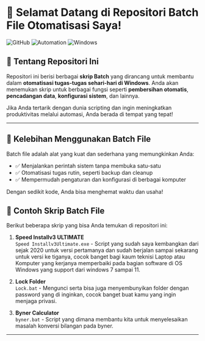 # 👋 Selamat Datang di Repositori Batch File Otomatisasi Saya!

![GitHub](https://img.shields.io/badge/GitHub-Batch_File_Scripting-blue?style=for-the-badge&logo=github)
![Automation](https://img.shields.io/badge/Automation-Scripting-green?style=for-the-badge&logo=powerautomate)
![Windows](https://img.shields.io/badge/Platform-Windows-blue?style=for-the-badge&logo=windows)

## 📂 Tentang Repositori Ini
Repositori ini berisi berbagai **skrip Batch** yang dirancang untuk membantu dalam **otomatisasi tugas-tugas sehari-hari di Windows**. Anda akan menemukan skrip untuk berbagai fungsi seperti **pembersihan otomatis**, **pencadangan data**, **konfigurasi sistem**, dan lainnya.

Jika Anda tertarik dengan dunia scripting dan ingin meningkatkan produktivitas melalui automasi, Anda berada di tempat yang tepat!

---

## 🚀 Kelebihan Menggunakan Batch File
Batch file adalah alat yang kuat dan sederhana yang memungkinkan Anda:
- ✅ Menjalankan perintah sistem tanpa membuka satu-satu
- ✅ Otomatisasi tugas rutin, seperti backup dan cleanup
- ✅ Mempermudah pengaturan dan konfigurasi di berbagai komputer

Dengan sedikit kode, Anda bisa menghemat waktu dan usaha!

## 📜 Contoh Skrip Batch File
Berikut beberapa skrip yang bisa Anda temukan di repositori ini:

1. **Speed Installv3 ULTIMATE**  
   `Speed Installv3Ultimate.exe` - Script yang sudah saya kembangkan dari sejak 2020 untuk versi pertamanya dan sudah berjalan sampai sekarang untuk versi ke tiganya, cocok banget bagi kaum teknisi Laptop atau Komputer yang kerjanya memperbaiki pada bagian software di OS Windows yang support dari windows 7 sampai 11.

2. **Lock Folder**  
   `Lock.bat` - Mengunci serta bisa juga menyembunyikan folder dengan password yang di inginkan, cocok banget buat kamu yang ingin menjaga privasi.

3. **Byner Calculator**  
   `byner.bat` - Script yang dimana membantu kita untuk menyelesaikan masalah konversi bilangan pada byner.

---
